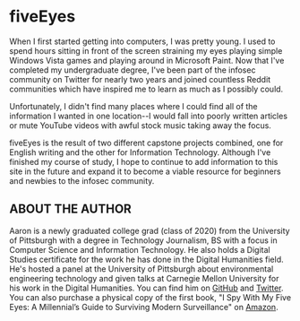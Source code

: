 # fiveEyes

When I first started getting into computers, I was pretty young. I used to spend hours sitting in front of the screen straining my eyes playing simple Windows Vista games and playing around in Microsoft Paint. Now that I've completed my undergraduate degree, I've been part of the infosec community on Twitter for nearly two years and joined countless Reddit communities which have inspired me to learn as much as I possibly could.

Unfortunately, I didn't find many places where I could find all of the information I wanted in one location--I would fall into poorly written articles or mute YouTube videos with awful stock music taking away the focus.</p>

fiveEyes is the result of two different capstone projects combined, one for English writing and the other for Information Technology. Although I've finished my course of study, I hope to continue to add information to this site in the future and expand it to become a viable resource for beginners and newbies to the infosec community.</p>

## ABOUT THE AUTHOR

Aaron is a newly graduated college grad (class of 2020) from the University of Pittsburgh with a degree in Technology Journalism, BS with a focus in Computer Science and Information Technology. He also holds a Digital Studies certificate for the work he has done in the Digital Humanities field. He's hosted a panel at the University of Pittsburgh about environmental engineering technology and given talks at Carnegie Mellon University for his work in the Digital Humanities. You can find him on <a href="https://github.com/quantum-satire">GitHub</a> and <a href="https://twitter.com/cypherponk">Twitter</a>. You can also purchase a physical copy of the first book, "I Spy With My Five Eyes: A Millennial’s Guide to Surviving Modern Surveillance" on <a href="https://www.amazon.com/Spy-Five-Eyes-Millennials-Surveillance/dp/179885726X">Amazon</a>.
